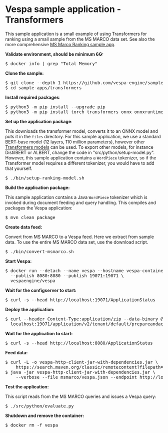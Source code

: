 <!-- Copyright Yahoo. Licensed under the terms of the Apache 2.0 license. See LICENSE in the project root. -->

# Vespa sample application - Transformers

This sample application is a small example of using Transformers for ranking
using a small sample from the MS MARCO data set. See also the more comprehensive [MS Marco Ranking sample app](../msmarco-ranking/).


**Validate environment, should be minimum 6G:**
<pre>
$ docker info | grep "Total Memory"
</pre>


**Clone the sample:**

<pre data-test="exec">
$ git clone --depth 1 https://github.com/vespa-engine/sample-apps.git
$ cd sample-apps/transformers
</pre>


**Install required packages**:

<pre data-test="exec">
$ python3 -m pip install --upgrade pip
$ python3 -m pip install torch transformers onnx onnxruntime
</pre>


**Set up the application package**:

This downloads the transformer model, converts it to an ONNX model and puts it
in the `files` directory. For this sample application, we use a standard
BERT-base model (12 layers, 110 million parameters), however other
[Transformers models](https://huggingface.co/transformers/index.html) can be
used. To export other models, for instance DistilBERT or ALBERT, change the
code in "src/python/setup-model.py". However, this sample application
contains a `WordPiece` tokenizer, so if the Transformer model requires a
different tokenizer, you would have to add that yourself.

<pre data-test="exec">
$ ./bin/setup-ranking-model.sh
</pre>


**Build the application package:**

This sample application contains a Java `WordPiece` tokenizer which is
invoked during document feeding and query handling.
This compiles and  packages the Vespa application:

<pre data-test="exec">
$ mvn clean package
</pre>


**Create data feed:**

Convert from MS MARCO to a Vespa feed. Here we extract from sample data.
To use the entire MS MARCO data set, use the download script.

<pre data-test="exec">
$ ./bin/convert-msmarco.sh
</pre>


**Start Vespa:**

<pre data-test="exec">
$ docker run --detach --name vespa --hostname vespa-container \
  --publish 8080:8080 --publish 19071:19071 \
  vespaengine/vespa
</pre>


**Wait for the configserver to start:**

<pre data-test="exec" data-test-wait-for="200 OK">
$ curl -s --head http://localhost:19071/ApplicationStatus
</pre>


**Deploy the application:**

<pre data-test="exec" data-test-assert-contains="prepared and activated.">
$ curl --header Content-Type:application/zip --data-binary @target/application.zip \
  localhost:19071/application/v2/tenant/default/prepareandactivate
</pre>


**Wait for the application to start:**

<pre data-test="exec" data-test-wait-for="200 OK">
$ curl -s --head http://localhost:8080/ApplicationStatus
</pre>


**Feed data:**

<pre data-test="exec">
$ curl -L -o vespa-http-client-jar-with-dependencies.jar \
    https://search.maven.org/classic/remotecontent?filepath=com/yahoo/vespa/vespa-http-client/7.391.28/vespa-http-client-7.391.28-jar-with-dependencies.jar
$ java -jar vespa-http-client-jar-with-dependencies.jar \
    --verbose --file msmarco/vespa.json --endpoint http://localhost:8080
</pre>


**Test the application:**

This script reads from the MS MARCO queries and issues a Vespa query:

<pre data-test="exec" data-test-assert-contains="children">
$ ./src/python/evaluate.py
</pre>


**Shutdown and remove the container:**

<pre data-test="after">
$ docker rm -f vespa
</pre>
